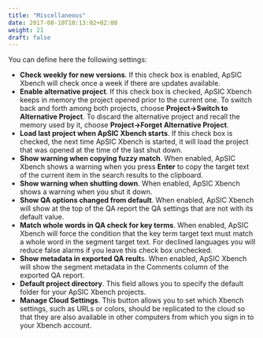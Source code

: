 ```yaml
---
title: "Miscellaneous"
date: 2017-08-10T10:13:02+02:00
weight: 21
draft: false
---
```


You can define here the following settings:

* **Check weekly for new versions**. If this check box is enabled, ApSIC Xbench
  will check once a week if there are updates available.
* **Enable alternative project**. If this check box is checked, ApSIC Xbench
  keeps in memory the project opened prior to the current one. To switch back
  and forth among both projects, choose 
  **Project->Switch to Alternative Project**. To discard the alternative
  project and recall the memory	used by it, choose
  **Project->Forget Alternative Project**.
* **Load last project when ApSIC Xbench starts**. If this check box is checked,
  the next time ApSIC Xbench is started, it will load the project that was
  opened at the time of the last shut down.
* **Show warning when copying fuzzy match**. When enabled, ApSIC Xbench shows a
  warning when you press **Enter** to copy the target text of the current item
  in the search results to the clipboard.
* **Show warning when shutting down**. When enabled, ApSIC Xbench shows a
  warning when you shut it down.
* **Show QA options changed from default**. When enabled, ApSIC Xbench will
  show at the top of the QA report the QA settings that are not with its
  default value.
* **Match whole words in QA check for key terms**. When enabled, ApSIC Xbench
  will force the condition that the key term target text must match a whole
  word in the segment target text. For declined languages you will reduce false
  alarms if you leave this check box unchecked.
* **Show metadata in exported QA reult**s. When enabled, ApSIC Xbench will show
  the segment metadata in the Comments column of the exported QA report. 
* **Default project directory**. This field allows you to specify the default
  folder for your ApSIC Xbench projects.
* **Manage Cloud Settings**. This button allows you to set which Xbench
  settings, such as URLs or colors, should be replicated to the cloud so that
  they are also available in other computers from which you sign in to your
  Xbench account.
